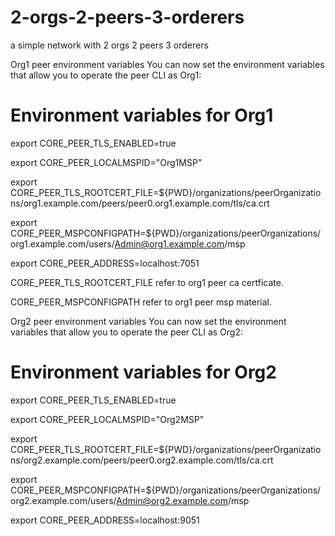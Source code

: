 # 2-orgs-2-peers-3-orderers
a simple network with 2 orgs 2 peers 3 orderers

Org1 peer environment variables
You can now set the environment variables that allow you to operate the peer CLI as Org1:
# Environment variables for Org1
 
export CORE_PEER_TLS_ENABLED=true

export CORE_PEER_LOCALMSPID="Org1MSP"

export CORE_PEER_TLS_ROOTCERT_FILE=${PWD}/organizations/peerOrganizations/org1.example.com/peers/peer0.org1.example.com/tls/ca.crt

export CORE_PEER_MSPCONFIGPATH=${PWD}/organizations/peerOrganizations/org1.example.com/users/Admin@org1.example.com/msp

export CORE_PEER_ADDRESS=localhost:7051

CORE_PEER_TLS_ROOTCERT_FILE  refer to org1 peer ca certficate.

CORE_PEER_MSPCONFIGPATH  refer to org1 peer msp material.

Org2 peer environment variables
You can now set the environment variables that allow you to operate the peer CLI as Org2:
# Environment variables for Org2
 
export CORE_PEER_TLS_ENABLED=true

export CORE_PEER_LOCALMSPID="Org2MSP"

export CORE_PEER_TLS_ROOTCERT_FILE=${PWD}/organizations/peerOrganizations/org2.example.com/peers/peer0.org2.example.com/tls/ca.crt

export CORE_PEER_MSPCONFIGPATH=${PWD}/organizations/peerOrganizations/org2.example.com/users/Admin@org2.example.com/msp

export CORE_PEER_ADDRESS=localhost:9051
